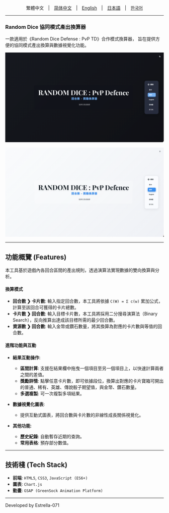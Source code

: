 <div align="center">

繁體中文　|　[简体中文](README.zh-CN.md)　|　[English](README.md)　|　[日本語](README.ja.md)　|　[한국어](README.ko.md)

</div>

---
### Random Dice 協同模式產出換算器

一款適用於《Random Dice Defense : PvP TD》合作模式換算器，
旨在提供方便的協同模式產出換算與數據視覺化功能。

![網頁截圖](assets/screenshot_tw01.png)

![網頁截圖](assets/screenshot_tw02.png)

---
## 功能概覽 (Features)

本工具基於遊戲內各回合區間的產出規則，透過演算法實現數據的雙向換算與分析。

#### **換算模式**
* **回合數 ❯ 卡片數**: 輸入指定回合數，本工具將依據 `C(W) = Σ c(w)` 累加公式，計算至該回合可獲得的卡片總數。
* **卡片數 ❯ 回合數**: 輸入目標卡片數，本工具將採用二分搜尋演算法（Binary Search），反向推算出達成該目標所需的最少回合數。
* **資源數 ❯ 回合數**: 輸入金幣或鑽石數量，將其換算為對應的卡片數與等值的回合數。

#### **進階功能與互動**
* **結果互動操作**:
    * **區間計算**: 支援在結果欄中拖曳一個項目至另一個項目上，以快速計算兩者之間的差值。
    * **獎勵詳情**: 點擊任意卡片數，即可依據段位，換算出對應的卡片寶箱可開出的普通、稀有、英雄、傳說骰子期望值，與金幣、鑽石數量。
    * **多選複製**: 可一次複製多項結果。
* **數據視覺化圖表**:
    * 提供互動式圖表，將回合數與卡片數的非線性成長關係視覺化。

* **其他功能**:
    * **歷史紀錄**: 自動暫存近期的查詢。
    * **常用表格**: 預存部分數值。

---
## 技術棧 (Tech Stack)

* **前端**: `HTML5`, `CSS3`, `JavaScript (ES6+)`
* **圖表**: `Chart.js`
* **動畫**: `GSAP (GreenSock Animation Platform)`

---
Developed by Estrella-071